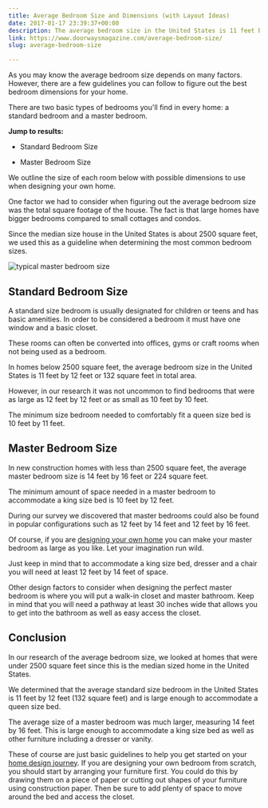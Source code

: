 ```yaml
---
title: Average Bedroom Size and Dimensions (with Layout Ideas)
date: 2017-01-17 23:39:37+00:00
description: The average bedroom size in the United States is 11 feet by 12 feet (132 square feet) and is large enough to accommodate a queen size bed.
link: https://www.doorwaysmagazine.com/average-bedroom-size/
slug: average-bedroom-size

---
```


As you may know the average bedroom size depends on many factors. However, there are a few guidelines you can follow to figure out the best bedroom dimensions for your home.

There are two basic types of bedrooms you'll find in every home: a standard bedroom and a master bedroom.

**Jump to results:**




  * Standard Bedroom Size


  * Master Bedroom Size



We outline the size of each room below with possible dimensions to use when designing your own home.

One factor we had to consider when figuring out the average bedroom size was the total square footage of the house. The fact is that large homes have bigger bedrooms compared to small cottages and condos.

Since the median size house in the United States is about 2500 square feet, we used this as a guideline when determining the most common bedroom sizes.

![typical master bedroom size](https://www.doorwaysmagazine.com/wp-content/uploads/master_bedroom_size.jpg)

## Standard Bedroom Size



A standard size bedroom is usually designated for children or teens and has basic amenities. In order to be considered a bedroom it must have one window and a basic closet. 

These rooms can often be converted into offices, gyms or craft rooms when not being used as a bedroom.

In homes below 2500 square feet, the average bedroom size in the United States is 11 feet by 12 feet or 132 square feet in total area. 

However, in our research it was not uncommon to find bedrooms that were as large as 12 feet by 12 feet or as small as 10 feet by 10 feet.

The minimum size bedroom needed to comfortably fit a queen size bed is 10 feet by 11 feet.



## Master Bedroom Size



In new construction homes with less than 2500 square feet, the average master bedroom size is 14 feet by 16 feet or 224 square feet.

The minimum amount of space needed in a master bedroom to accommodate a king size bed is 10 feet by 12 feet.

During our survey we discovered that master bedrooms could also be found in popular configurations such as 12 feet by 14 feet and 12 feet by 16 feet.

Of course, if you are [designing your own home](https://www.doorwaysmagazine.com/how-to-design-your-own-house/) you can make your master bedroom as large as you like. Let your imagination run wild.

Just keep in mind that to accommodate a king size bed, dresser and a chair you will need at least 12 feet by 14 feet of space.

Other design factors to consider when designing the perfect master bedroom is where you will put a walk-in closet and master bathroom. Keep in mind that you will need a pathway at least 30 inches wide that allows you to get into the bathroom as well as easy access the closet.



## Conclusion



In our research of the average bedroom size, we looked at homes that were under 2500 square feet since this is the median sized home in the United States.

We determined that the average standard size bedroom in the United States is 11 feet by 12 feet (132 square feet) and is large enough to accommodate a queen size bed.

The average size of a master bedroom was much larger, measuring 14 feet by 16 feet. This is large enough to accommodate a king size bed as well as other furniture including a dresser or vanity.

These of course are just basic guidelines to help you get started on your [home design journey](https://www.doorwaysmagazine.com/how-to-design-your-own-house/). If you are designing your own bedroom from scratch, you should start by arranging your furniture first. You could do this by drawing them on a piece of paper or cutting out shapes of your furniture using construction paper. Then be sure to add plenty of space to move around the bed and access the closet. 
